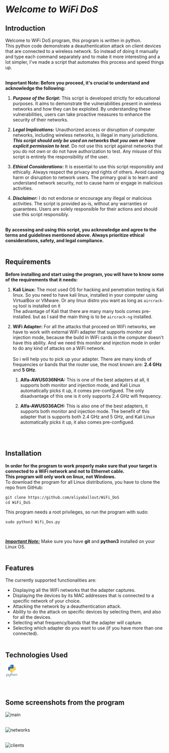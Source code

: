 # ***Welcome to WiFi DoS***



## Introduction

Welcome to WiFi DoS program, this program is written in python. <br>
This python code demonstrate a deauthentication attack on client devices that are connected to a wireless network. So instead of doing it manually and type each command separately and to make it more interesting and a lot simpler, I've made a script that automates this process and speed things up. <br><br>


**Important Note: Before you proceed, it's crucial to understand and acknowledge the following:**

1. ***Purpose of the Script:*** This script is developed strictly for educational purposes. It aims to demonstrate the vulnerabilities present in wireless networks and how they can be exploited. By understanding these vulnerabilities, users can take proactive measures to enhance the security of their networks.
   
2. ***Legal Implications:*** Unauthorized access or disruption of computer networks, including wireless networks, is illegal in many jurisdictions. ***This script should only be used on networks that you own or have explicit permission to test***. Do not use this script against networks that you do not own or do not have authorization to test. Any misuse of this script is entirely the responsibility of the user.

3. ***Ethical Considerations:*** It is essential to use this script responsibly and ethically. Always respect the privacy and rights of others. Avoid causing harm or disruption to network users. The primary goal is to learn and understand network security, not to cause harm or engage in malicious activities.

4. ***Disclaimer:*** I do not endorse or encourage any illegal or malicious activities. The script is provided as-is, without any warranties or guarantees. Users are solely responsible for their actions and should use this script responsibly. <br><br>


**By accessing and using this script, you acknowledge and agree to the terms and guidelines mentioned above. Always prioritize ethical considerations, safety, and legal compliance.**
<br><br>




## Requirements

**Before installing and start using the program, you will have to know some of the requirements that it needs:**

1. **Kali Linux:** The most used OS for hacking and penetration testing is Kali linux. So you need to have kali linux, installed in your computer using VirtualBox or VMware. Or any linux distro you want as long as `aircrack-ng` tool is installed on it<br>
The advantage of Kali that there are many many tools comes pre-installed. but as I said the main thing is to be `aircrack-ng` installed.


2. **WiFi Adapter:** For all the attacks that proceed on WiFi networks, we have to work with external WiFi adapter that supports monitor and injection mode, because the build in WiFi cards in the computer doesn't have this ability. And we need this monitor and injection mode in order to do any kind of attacks on a WiFi network. <br><br>
So i will help you to pick up your adapter. There are many kinds of frequencies or bands that the router use, the most known are: **2.4 GHz** and **5 GHz**.
   1. **Alfa-AWUS036NHA:** This is one of the best adapters at all, it supports both monitor and injection mode, and Kali Linux automatically picks it up, it comes pre-configued. The only disadvantage of this one is it only supports 2.4 GHz wifi frequency.
   
   2. **Alfa-AWUS036ACH:** This is also one of the best adapters, it supports both monitor and injection mode. The benefit of this adapter that is supports both 2.4 GHz and 5 GHz, and Kali Linux automatically picks it up, it also comes pre-configued.

<br><br>




## Installation

**In order for the program to work properly make sure that your target is connected to a WiFi network and not to Ethernet cable.** <br>
**This program will only work on linux, not Windows.** <br>
To download the program for all Linux distributions, you have to clone the repo from GitHub:
```
git clone https://github.com/eliyaballout/WiFi_DoS
cd WiFi_DoS
```

This program needs a root privileges, so run the program with sudo:
```
sudo python3 Wifi_Dos.py
```
<br>

<u>***Important Note:***</u> Make sure you have **git** and **python3** installed on your Linux OS.
<br><br>




## Features

The currently supported functionalities are:

* Displaying all the WiFi networks that the adapter captures.
* Displaying the devices by its MAC addresses that is connected to a specific network of your choice.
* Attacking the network by a deauthentication attack.
* Ability to do the attack on specific devices by selecting them, and also for all the devices.
* Selecting what frequency/bands that the adapter will capture.
* Selecting which adapter do you want to use (if you have more than one connected).
<br><br>




## Technologies Used
<img src="https://github.com/devicons/devicon/blob/master/icons/python/python-original-wordmark.svg" title="python" alt="python" width="40" height="40"/>&nbsp;
<br><br><br>




## Some screenshots from the program

![main](https://github.com/eliyaballout/WiFi_DoS/assets/94072460/e4bc2b79-557c-4b97-9032-fe63f1243e8b) <br><br>

![networks](https://github.com/eliyaballout/WiFi_DoS/assets/94072460/da4b6028-8ee7-43de-8a06-0d9a4db8c978) <br><br>

![clients](https://github.com/eliyaballout/WiFi_DoS/assets/94072460/ca23ecd0-6b26-4df3-b89e-0dbb864492f1) <br>
